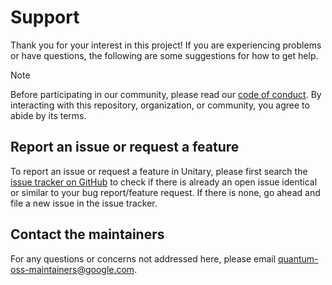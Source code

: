 # Support

Thank you for your interest in this project! If you are experiencing problems
or have questions, the following are some suggestions for how to get help.

> [!NOTE]
> Before participating in our community, please read our [code of
> conduct](CODE_OF_CONDUCT.md). By interacting with this repository,
> organization, or community, you agree to abide by its terms.

## Report an issue or request a feature

To report an issue or request a feature in Unitary, please first search the
[issue tracker on GitHub](https://github.com/quantumlib/Unitary/issues) to
check if there is already an open issue identical or similar to your bug
report/feature request. If there is none, go ahead and file a new issue in the
issue tracker.

## Contact the maintainers

For any questions or concerns not addressed here, please email
[quantum-oss-maintainers@google.com](mailto:quantum-oss-maintainers@google.com).
